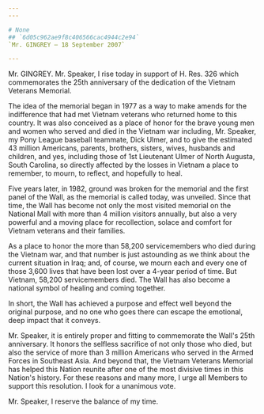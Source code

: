 ```yaml
---
---

# None
## `6d05c962ae9f8c406566cac4944c2e94`
`Mr. GINGREY — 18 September 2007`

---
```



Mr. GINGREY. Mr. Speaker, I rise today in support of H. Res. 326 
which commemorates the 25th anniversary of the dedication of the 
Vietnam Veterans Memorial.

The idea of the memorial began in 1977 as a way to make amends for 
the indifference that had met Vietnam veterans who returned home to 
this country. It was also conceived as a place of honor for the brave 
young men and women who served and died in the Vietnam war including, 
Mr. Speaker, my Pony League baseball teammate, Dick Ulmer, and to give 
the estimated 43 million Americans, parents, brothers, sisters, wives, 
husbands and children, and yes, including those of 1st Lieutenant Ulmer 
of North Augusta, South Carolina, so directly affected by the losses in 
Vietnam a place to remember, to mourn, to reflect, and hopefully to 
heal.

Five years later, in 1982, ground was broken for the memorial and the 
first panel of the Wall, as the memorial is called today, was unveiled. 
Since that time, the Wall has become not only the most visited memorial 
on the National Mall with more than 4 million visitors annually, but 
also a very powerful and a moving place for recollection, solace and 
comfort for Vietnam veterans and their families.

As a place to honor the more than 58,200 servicemembers who died 
during the Vietnam war, and that number is just astounding as we think 
about the current situation in Iraq; and, of course, we mourn each and 
every one of those 3,600 lives that have been lost over a 4-year period 
of time. But Vietnam, 58,200 servicemembers died. The Wall has also 
become a national symbol of healing and coming together.

In short, the Wall has achieved a purpose and effect well beyond the 
original purpose, and no one who goes there can escape the emotional, 
deep impact that it conveys.

Mr. Speaker, it is entirely proper and fitting to commemorate the 
Wall's 25th anniversary. It honors the selfless sacrifice of not only 
those who died, but also the service of more than 3 million Americans 
who served in the Armed Forces in Southeast Asia. And beyond that, the 
Vietnam Veterans Memorial has helped this Nation reunite after one of 
the most divisive times in this Nation's history. For these reasons and 
many more, I urge all Members to support this resolution. I look for a 
unanimous vote.

Mr. Speaker, I reserve the balance of my time.